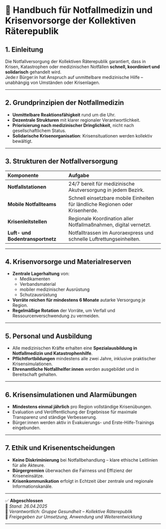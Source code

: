 # 🚨 Handbuch für Notfallmedizin und Krisenvorsorge der Kollektiven Räterepublik
<!--
Autor: Fabio Weidner
Version: 1.0
Sektion: Gesundheit
Veröffentlichung: April 2025
-->

## 1. Einleitung

Die Notfallversorgung der Kollektiven Räterepublik garantiert, dass in Krisen, Katastrophen oder medizinischen Notfällen **schnell, koordiniert und solidarisch** gehandelt wird.  
Jede:r Bürger:in hat Anspruch auf unmittelbare medizinische Hilfe – unabhängig von Umständen oder Krisenlagen.

---

## 2. Grundprinzipien der Notfallmedizin

- **Unmittelbare Reaktionsfähigkeit** rund um die Uhr.
- **Dezentrale Strukturen** mit klarer regionaler Verantwortlichkeit.
- **Priorisierung nach medizinischer Dringlichkeit**, nicht nach gesellschaftlichem Status.
- **Solidarische Krisenorganisation**: Krisensituationen werden kollektiv bewältigt.

---

## 3. Strukturen der Notfallversorgung

| Komponente | Aufgabe |
|:---|:---|
| **Notfallstationen** | 24/7 bereit für medizinische Akutversorgung in jedem Bezirk. |
| **Mobile Notfallteams** | Schnell einsetzbare mobile Einheiten für ländliche Regionen oder Krisenherde. |
| **Krisenleitstellen** | Regionale Koordination aller Notfallmaßnahmen, digital vernetzt. |
| **Luft- und Bodentransportnetz** | Notfalltrassen im Auroraexpress und schnelle Luftrettungseinheiten. |

---

## 4. Krisenvorsorge und Materialreserven

- **Zentrale Lagerhaltung** von:
  - Medikamenten
  - Verbandsmaterial
  - mobiler medizinischer Ausrüstung
  - Schutzausrüstung
- **Vorräte reichen für mindestens 6 Monate** autarke Versorgung je Region.
- **Regelmäßige Rotation** der Vorräte, um Verfall und Ressourcenverschwendung zu vermeiden.

---

## 5. Personal und Ausbildung

- Alle medizinischen Kräfte erhalten eine **Spezialausbildung in Notfallmedizin und Katastrophenhilfe**.
- **Pflichtfortbildungen** mindestens alle zwei Jahre, inklusive praktischer Krisensimulationen.
- **Ehrenamtliche Notfallhelfer:innen** werden ausgebildet und in Bereitschaft gehalten.

---

## 6. Krisensimulationen und Alarmübungen

- **Mindestens einmal jährlich** pro Region vollständige Krisenübungen.
- Evaluation und Veröffentlichung der Ergebnisse für maximale Transparenz und ständige Verbesserung.
- Bürger:innen werden aktiv in Evakuierungs- und Erste-Hilfe-Trainings eingebunden.

---

## 7. Ethik und Krisenentscheidungen

- **Keine Diskriminierung** bei Notfallbehandlung – klare ethische Leitlinien für alle Akteure.
- **Bürgergremien** überwachen die Fairness und Effizienz der Kriseneinsätze.
- **Krisenkommunikation** erfolgt in Echtzeit über zentrale und regionale Informationskanäle.

---

✅ **Abgeschlossen**  
📅 *Stand: 26.04.2025*  
🏩 *Verantwortlich: Gruppe Gesundheit – Kollektive Räterepublik*  
🔐 *Freigegeben zur Umsetzung, Anwendung und Weiterentwicklung*

---

